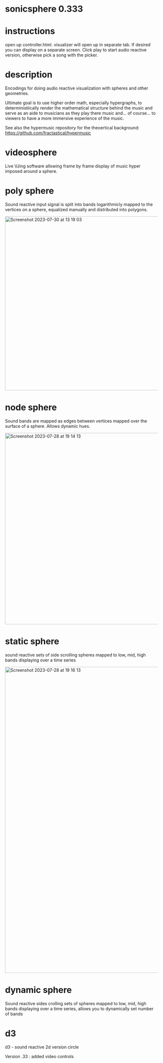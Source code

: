 # sonicsphere 0.333

# instructions

open up controller.html. visualizer will open up in separate tab. If desired you can display on a separate screen. Click play to start audio reactive version, otherwise pick a song with the picker. 

# description

Encodings for doing audio reactive visualization with spheres and other geometries. 

Ultimate goal is to use higher order math, especially hypergraphs, to deterministiically render the mathematical structure behind the music and serve as an aide to musicians as they play there music and... of course... to viewers to have a more immersive experience of the music. 

See also the hypermusic repository for the theoertical background: https://github.com/fractastical/hypermusic


# videosphere

Live VJing software allowing frame by frame display of music hyper imposed around a sphere. 


# poly sphere

Sound reactive input signal is split into bands logarithmicly mapped to the vertices on a sphere, equalized manually and distributed into polygons. 

<img width="572" alt="Screenshot 2023-07-30 at 13 19 03" src="https://github.com/fractastical/audiosphere/assets/589191/9f220bc4-c54e-4fd6-91ad-3f52ca5c14e2">


# node sphere

Sound bands are mapped as edges between vertices mapped over the surface of a sphere. Allows dynamic hues.  

<img width="629" alt="Screenshot 2023-07-28 at 19 14 13" src="https://github.com/fractastical/audiosphere/assets/589191/54ac91ad-b845-4b31-aa3f-e79eb21f186d">


# static sphere

sound reactive sets of side scrolling spheres mapped to low, mid, high bands displaying over a time series

<img width="1006" alt="Screenshot 2023-07-28 at 19 16 13" src="https://github.com/fractastical/audiosphere/assets/589191/d147a44c-f533-49b1-944f-c31ad5c26613">


# dynamic sphere

Sound reactive sides crolling sets of spheres mapped to low, mid, high bands displaying over a time series, allows you to dynamically set number of bands


# d3

d3 - sound reactive 2d version circle


Version .33 : added video controls
